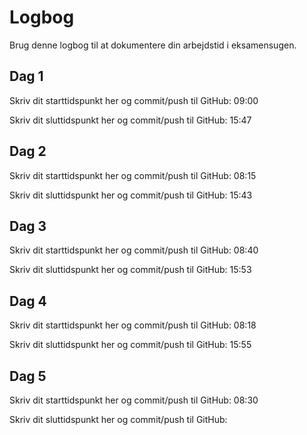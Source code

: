 # Logbog
Brug denne logbog til at dokumentere din arbejdstid i eksamensugen.

## Dag 1
Skriv dit starttidspunkt her og commit/push til GitHub: 
    09:00

Skriv dit sluttidspunkt her og commit/push til GitHub: 
    15:47

## Dag 2
Skriv dit starttidspunkt her og commit/push til GitHub: 
    08:15

Skriv dit sluttidspunkt her og commit/push til GitHub: 
    15:43

## Dag 3
Skriv dit starttidspunkt her og commit/push til GitHub: 
    08:40

Skriv dit sluttidspunkt her og commit/push til GitHub:
    15:53

## Dag 4
Skriv dit starttidspunkt her og commit/push til GitHub: 
    08:18

Skriv dit sluttidspunkt her og commit/push til GitHub:
    15:55

## Dag 5
Skriv dit starttidspunkt her og commit/push til GitHub: 
    08:30

Skriv dit sluttidspunkt her og commit/push til GitHub: 


